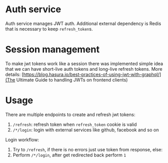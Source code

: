 # Auth service

Auth service manages JWT auth. Additional external dependency is Redis that is necessary to
keep `refresh_token`s.

# Session management

To make jwt tokens work like a session there was implemented simple idea that we can have short-live
auth tokens and long-live refresh tokens. More details: [https://blog.hasura.io/best-practices-of-using-jwt-with-graphql/](The Ultimate Guide to handling JWTs on frontend clients)

# Usage

There are multiple endpoints to create and refresh jwt tokens:
1. `/refresh`: refresh token when `refresh_token` cookie is valid
2. `/*/login`: login with external services like github, facebook and so on

Login workflow:
1. Try to `/refresh`, if there is no errors just use token from response, else:
2. Perform `/*/login`, after get redirected back perform `1`
